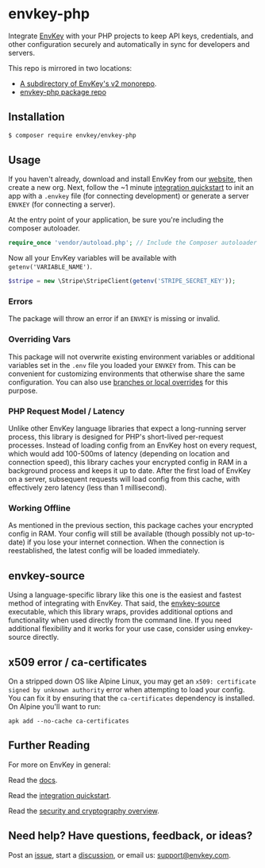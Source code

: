 # envkey-php

Integrate [EnvKey](https://www.envkey.com) with your PHP projects to keep API keys, credentials, and other configuration securely and automatically in sync for developers and servers.

This repo is mirrored in two locations:

- [A subdirectory of EnvKey's v2 monorepo](https://github.com/envkey/envkey/tree/main/public/sdks/languages-and-frameworks/php).
- [envkey-php package repo](https://github.com/envkey/envkey-php)

## Installation

```bash
$ composer require envkey/envkey-php
```

## Usage

If you haven't already, download and install EnvKey from our [website](https://envkey.com), then create a new org. Next, follow the ~1 minute [integration quickstart](https://docs-v2.envkey.com/docs/integration-quickstart) to init an app with a `.envkey` file (for connecting development) or generate a server `ENVKEY` (for connecting a server).

At the entry point of your application, be sure you're including the composer autoloader.

```php
require_once 'vendor/autoload.php'; // Include the Composer autoloader
```

Now all your EnvKey variables will be available with `getenv('VARIABLE_NAME')`.

```php
$stripe = new \Stripe\StripeClient(getenv('STRIPE_SECRET_KEY'));
```

### Errors

The package will throw an error if an `ENVKEY` is missing or invalid.

### Overriding Vars

This package will not overwrite existing environment variables or additional variables set in the `.env` file you loaded your `ENVKEY` from. This can be convenient for customizing environments that otherwise share the same configuration. You can also use [branches or local overrides](https://docs-v2.envkey.com/docs/branches-and-local-overrides) for this purpose.

### PHP Request Model / Latency

Unlike other EnvKey language libraries that expect a long-running server process, this library is designed for PHP's short-lived per-request processes. Instead of loading config from an EnvKey host on every request, which would add 100-500ms of latency (depending on location and connection speed), this library caches your encrypted config in RAM in a background process and keeps it up to date. After the first load of EnvKey on a server, subsequent requests will load config from this cache, with effectively zero latency (less than 1 millisecond).

### Working Offline

As mentioned in the previous section, this package caches your encrypted config in RAM. Your config will still be available (though possibly not up-to-date) if you lose your internet connection. When the connection is reestablished, the latest config will be loaded immediately.

## envkey-source

Using a language-specific library like this one is the easiest and fastest method of integrating with EnvKey. That said, the [envkey-source](https://docs-v2.envkey.com/docs/envkey-source) executable, which this library wraps, provides additional options and functionality when used directly from the command line. If you need additional flexibility and it works for your use case, consider using envkey-source directly.

## x509 error / ca-certificates

On a stripped down OS like Alpine Linux, you may get an `x509: certificate signed by unknown authority` error when attempting to load your config. You can fix it by ensuring that the `ca-certificates` dependency is installed. On Alpine you'll want to run:

```
apk add --no-cache ca-certificates
```

## Further Reading

For more on EnvKey in general:

Read the [docs](https://docs-v2.envkey.com).

Read the [integration quickstart](https://docs-v2.envkey.com/docs/integration-quickstart.html).

Read the [security and cryptography overview](https://docs-v2.envkey.com/docs/security).

## Need help? Have questions, feedback, or ideas?

Post an [issue](https://github.com/envkey/envkey/issues), start a [discussion](https://github.com/envkey/envkey/dicussions), or email us: [support@envkey.com](mailto:support@envkey.com).
